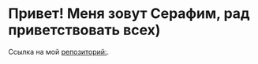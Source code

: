 # Привет! Меня зовут Серафим, рад приветствовать всех)
Ссылка на мой [репозиторий:](https://github.com/Mifaresss/kottans-frontend).

